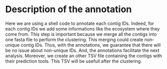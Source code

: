 # Description of the annotation 

Here we are using a shell code to annotate each contig IDs. Indeed, for each contig IDs we add some informations like 
the ecosystem where they come from. This step is important because we merge all the contigs into 
one fasta file to perform the clustering. This merging could create non-unique contig IDs. Thus, with the annotations, we guarantee that there
will be no issue about non-unique IDs. And, the annotations facilitate the next analysis.
Moreover, we create an other TSV file containing the contigs with their prediction tools. This TSV will be usefull after the clustering.
